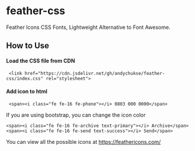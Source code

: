 # feather-css
Feather Icons CSS Fonts, Lightweight Alternative to Font Awesome.

## How to Use

#### Load the CSS file from CDN 
```
 <link href="https://cdn.jsdelivr.net/gh/andychukse/feather-css/index.css" rel="stylesheet">
 ```
 #### Add icon to html
 ```
  <span><i class="fe fe-16 fe-phone"></i> 0803 000 0000</span>
 ```
 
 If you are using bootstrap, you can change the icon color
```
<span><i class="fe fe-16 fe-archive text-primary"></i> Archive</span>
<span><i class="fe fe-16 fe-send text-success"></i> Send</span>

```
You can view all the possible icons at https://feathericons.com/

